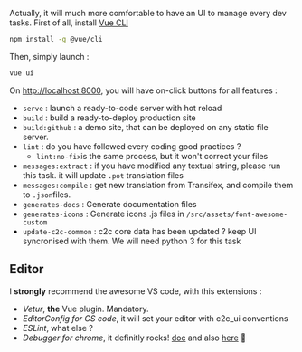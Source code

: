 
Actually, it will much more comfortable to have an UI to manage every dev tasks. First of all, install [Vue CLI](<https://cli.vuejs.org/>)

```bash
npm install -g @vue/cli
```

Then, simply launch :

```bash
vue ui
```

On <http://localhost:8000>, you will have on-click buttons for all features :

* `serve` : launch a ready-to-code server with hot reload
* `build` : build a ready-to-deploy production site
* `build:github` : a demo site, that can be deployed on any static file server.
* `lint` : do you have followed every coding good practices ?
  * `lint:no-fix`is the same process, but it won't correct your files
* `messages:extract` : if you have modified any textual string, please run this task. it will update `.pot` translation files
* `messages:compile` : get new translation from Transifex, and compile them to `.json`files.
* `generates-docs` : Generate documentation files
* `generates-icons` : Generate icons .js files in `/src/assets/font-awesome-custom`
* `update-c2c-common` : c2c core data has been updated ? keep UI syncronised with them. We will need python 3 for this task

## Editor

I **strongly** recommend the awesome VS code, with this extensions :

* *Vetur*, **the** Vue plugin. Mandatory.
* *EditorConfig for CS code*, it will set your editor with c2c_ui conventions
* *ESLint*, what else ?
* *Debugger for chrome*, it definitly rocks! [doc](https://fr.vuejs.org/v2/cookbook/debugging-in-vscode.html) and also [here](https://github.com/Microsoft/vscode-recipes/tree/master/vuejs-cli) :rocket:
